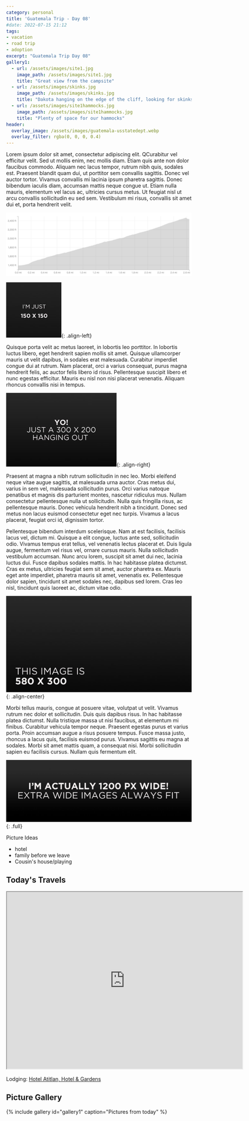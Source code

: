 ```yaml
---
category: personal
title: 'Guatemala Trip - Day 08'
#date: 2022-07-15 21:12
tags:
- vacation
- road trip
- adoption
excerpt: "Guatemala Trip Day 08"
gallery1:
  - url: /assets/images/site1.jpg
    image_path: /assets/images/site1.jpg
    title: "Great view from the campsite"
  - url: /assets/images/skinks.jpg
    image_path: /assets/images/skinks.jpg
    title: "Dakota hanging on the edge of the cliff, looking for skinks"
  - url: /assets/images/site1hammocks.jpg
    image_path: /assets/images/site1hammocks.jpg
    title: "Plenty of space for our hammocks"
header:
  overlay_image: /assets/images/guatemala-usstatedept.webp
  overlay_filter: rgba(0, 0, 0, 0.4)
---
```


Lorem ipsum dolor sit amet, consectetur adipiscing elit. QCurabitur vel efficitur velit. Sed ut mollis enim, nec mollis diam. Etiam quis ante non dolor faucibus commodo. Aliquam nec lacus tempor, rutrum nibh quis, sodales est. Praesent blandit quam dui, ut porttitor sem convallis sagittis. Donec vel auctor tortor. Vivamus convallis mi lacinia ipsum pharetra sagittis. Donec bibendum iaculis diam, accumsan mattis neque congue ut. Etiam nulla mauris, elementum vel lacus ac, ultricies cursus metus. Ut feugiat nisl ut arcu convallis sollicitudin eu sed sem. Vestibulum mi risus, convallis sit amet dui et, porta hendrerit velit.

[![image-center](/assets/images/elevation_day01.png)](/assets/images/elevation_day01.png)

![image-left](/assets/images/filename-150x150.jpg){: .align-left} 

Quisque porta velit ac metus laoreet, in lobortis leo porttitor. In lobortis luctus libero, eget hendrerit sapien mollis sit amet. Quisque ullamcorper mauris ut velit dapibus, in sodales erat malesuada. Curabitur imperdiet congue dui at rutrum. Nam placerat, orci a varius consequat, purus magna hendrerit felis, ac auctor felis libero id risus. Pellentesque suscipit libero et nunc egestas efficitur. Mauris eu nisl non nisi placerat venenatis. Aliquam rhoncus convallis nisi in tempus.

![image-right](/assets/images/filename-300x200.jpg){: .align-right}

Praesent at magna a nibh rutrum sollicitudin in nec leo. Morbi eleifend neque vitae augue sagittis, at malesuada urna auctor. Cras metus dui, varius in sem vel, malesuada sollicitudin purus. Orci varius natoque penatibus et magnis dis parturient montes, nascetur ridiculus mus. Nullam consectetur pellentesque nulla ut sollicitudin. Nulla quis fringilla risus, ac pellentesque mauris. Donec vehicula hendrerit nibh a tincidunt. Donec sed metus non lacus euismod consectetur eget nec turpis. Vivamus a lacus placerat, feugiat orci id, dignissim tortor.

Pellentesque bibendum interdum scelerisque. Nam at est facilisis, facilisis lacus vel, dictum mi. Quisque a elit congue, luctus ante sed, sollicitudin odio. Vivamus tempus erat tellus, vel venenatis lectus placerat et. Duis ligula augue, fermentum vel risus vel, ornare cursus mauris. Nulla sollicitudin vestibulum accumsan. Nunc arcu lorem, suscipit sit amet dui nec, lacinia luctus dui. Fusce dapibus sodales mattis. In hac habitasse platea dictumst. Cras ex metus, ultricies feugiat sem sit amet, auctor pharetra ex. Mauris eget ante imperdiet, pharetra mauris sit amet, venenatis ex. Pellentesque dolor sapien, tincidunt sit amet sodales nec, dapibus sed lorem. Cras leo nisl, tincidunt quis laoreet ac, dictum vitae odio.

![image-center](/assets/images/filename-580x300.jpg){: .align-center}

Morbi tellus mauris, congue at posuere vitae, volutpat ut velit. Vivamus rutrum nec dolor et sollicitudin. Duis quis dapibus risus. In hac habitasse platea dictumst. Nulla tristique massa ut nisi faucibus, at elementum mi finibus. Curabitur vehicula tempor neque. Praesent egestas purus et varius porta. Proin accumsan augue a risus posuere tempus. Fusce massa justo, rhoncus a lacus quis, facilisis euismod purus. Vivamus sagittis eu magna at sodales. Morbi sit amet mattis quam, a consequat nisi. Morbi sollicitudin sapien eu facilisis cursus. Nullam quis fermentum elit.

![full](/assets/images/filename-1200x400.jpg)
{: .full}

Picture Ideas

- hotel
- family before we leave
- Cousin's house/playing

## Today's Travels

<iframe src="https://www.google.com/maps/d/u/0/embed?mid=1o3i327n64rQvfXeTaJlFu6k0az0_3qc&ehbc=2E312F" width="640" height="480"></iframe>

Lodging: [Hotel Atitlan, Hotel & Gardens](https://www.hotelatitlan.com/)

## Picture Gallery

{% include gallery id="gallery1" caption="Pictures from today" %}
